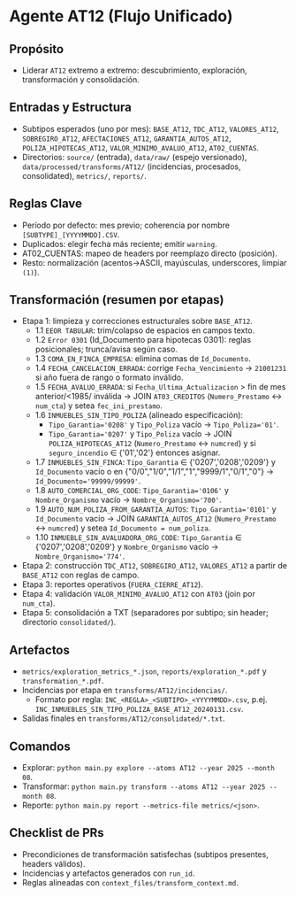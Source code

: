 # Agente AT12 (Flujo Unificado)

## Propósito
- Liderar `AT12` extremo a extremo: descubrimiento, exploración, transformación y consolidación.

## Entradas y Estructura
- Subtipos esperados (uno por mes): `BASE_AT12`, `TDC_AT12`, `VALORES_AT12`, `SOBREGIRO_AT12`, `AFECTACIONES_AT12`, `GARANTIA_AUTOS_AT12`, `POLIZA_HIPOTECAS_AT12`, `VALOR_MINIMO_AVALUO_AT12`, `AT02_CUENTAS`.
- Directorios: `source/` (entrada), `data/raw/` (espejo versionado), `data/processed/transforms/AT12/` (incidencias, procesados, consolidated), `metrics/`, `reports/`.

## Reglas Clave
- Período por defecto: mes previo; coherencia por nombre `[SUBTYPE]_[YYYYMMDD].CSV`.
- Duplicados: elegir fecha más reciente; emitir `warning`.
- AT02_CUENTAS: mapeo de headers por reemplazo directo (posición).
- Resto: normalización (acentos→ASCII, mayúsculas, underscores, limpiar `(1)`).

## Transformación (resumen por etapas)
- Etapa 1: limpieza y correcciones estructurales sobre `BASE_AT12`.
  - 1.1 `EEOR TABULAR`: trim/colapso de espacios en campos texto.
  - 1.2 `Error 0301` (Id_Documento para hipotecas 0301): reglas posicionales; trunca/avisa según caso.
  - 1.3 `COMA_EN_FINCA_EMPRESA`: elimina comas de `Id_Documento`.
  - 1.4 `FECHA_CANCELACION_ERRADA`: corrige `Fecha_Vencimiento` → `21001231` si año fuera de rango o formato inválido.
  - 1.5 `FECHA_AVALUO_ERRADA`: si `Fecha_Ultima_Actualizacion` > fin de mes anterior/<1985/ inválida → JOIN `AT03_CREDITOS` (`Numero_Prestamo` ↔ `num_cta`) y setea `fec_ini_prestamo`.
  - 1.6 `INMUEBLES_SIN_TIPO_POLIZA` (alineado especificación):
    - `Tipo_Garantia='0208'` y `Tipo_Poliza` vacío → `Tipo_Poliza='01'`.
    - `Tipo_Garantia='0207'` y `Tipo_Poliza` vacío → JOIN `POLIZA_HIPOTECAS_AT12` (`Numero_Prestamo` ↔ `numcred`) y si `seguro_incendio` ∈ {'01','02'} entonces asignar.
  - 1.7 `INMUEBLES_SIN_FINCA`: `Tipo_Garantia` ∈ {'0207','0208','0209'} y `Id_Documento` vacío o en {"0/0","1/0","1/1","1","9999/1","0/1","0"} → `Id_Documento='99999/99999'`.
  - 1.8 `AUTO_COMERCIAL_ORG_CODE`: `Tipo_Garantia='0106'` y `Nombre_Organismo` vacío → `Nombre_Organismo='700'`.
  - 1.9 `AUTO_NUM_POLIZA_FROM_GARANTIA_AUTOS`: `Tipo_Garantia='0101'` y `Id_Documento` vacío → JOIN `GARANTIA_AUTOS_AT12` (`Numero_Prestamo` ↔ `numcred`) y setea `Id_Documento = num_poliza`.
  - 1.10 `INMUEBLE_SIN_AVALUADORA_ORG_CODE`: `Tipo_Garantia` ∈ {'0207','0208','0209'} y `Nombre_Organismo` vacío → `Nombre_Organismo='774'`.
- Etapa 2: construcción `TDC_AT12`, `SOBREGIRO_AT12`, `VALORES_AT12` a partir de `BASE_AT12` con reglas de campo.
- Etapa 3: reportes operativos (`FUERA_CIERRE_AT12`).
- Etapa 4: validación `VALOR_MINIMO_AVALUO_AT12` con `AT03` (join por `num_cta`).
- Etapa 5: consolidación a TXT (separadores por subtipo; sin header; directorio `consolidated/`).

## Artefactos
- `metrics/exploration_metrics_*.json`, `reports/exploration_*.pdf` y `transformation_*.pdf`.
- Incidencias por etapa en `transforms/AT12/incidencias/`.
  - Formato por regla: `INC_<REGLA>_<SUBTIPO>_<YYYYMMDD>.csv`, p.ej. `INC_INMUEBLES_SIN_TIPO_POLIZA_BASE_AT12_20240131.csv`.
- Salidas finales en `transforms/AT12/consolidated/*.txt`.

## Comandos
- Explorar: `python main.py explore --atoms AT12 --year 2025 --month 08`.
- Transformar: `python main.py transform --atoms AT12 --year 2025 --month 08`.
- Reporte: `python main.py report --metrics-file metrics/<json>`.

## Checklist de PRs
- Precondiciones de transformación satisfechas (subtipos presentes, headers válidos).
- Incidencias y artefactos generados con `run_id`.
- Reglas alineadas con `context_files/transform_context.md`.
